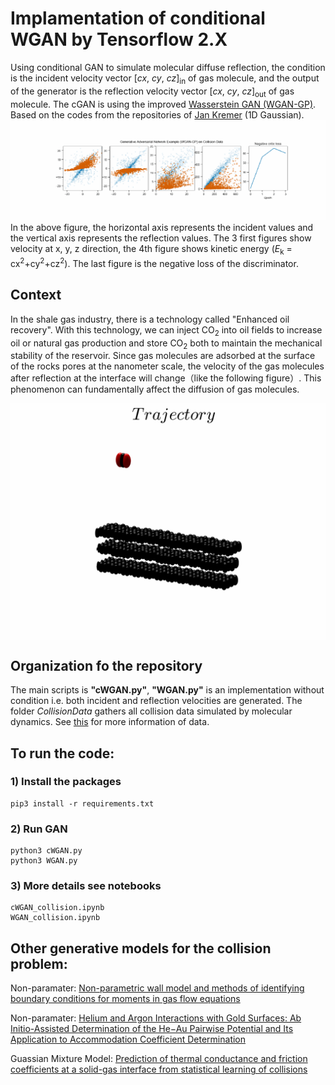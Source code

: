 # Implamentation of conditional WGAN by Tensorflow 2.X
Using conditional GAN to simulate molecular diffuse reflection, 
the condition is the incident velocity vector [*cx*, *cy*, *cz*]<sub>in</sub> of gas molecule,
and the output of the generator is the reflection velocity vector [*cx*, *cy*, *cz*]<sub>out</sub> of gas molecule.
The cGAN is using the
improved [Wasserstein GAN (WGAN-GP)](https://arxiv.org/abs/1704.00028). Based on the codes from the
repositories of [Jan Kremer](https://https://github.com/kremerj/gan) (1D Gaussian).
![alt text](./cGAN_train.gif) 
In the above figure, the horizontal axis represents the incident values and the vertical axis represents the reflection values.
The 3 first figures show velocity at x, y, z direction, the 4th figure shows kinetic energy 
(*E*<sub>k</sub> = cx<sup>2</sup>+cy<sup>2</sup>+cz<sup>2</sup>). The last figure is the negative loss of the discriminator.

## Context
In the shale gas industry, there is a technology called "Enhanced oil recovery". 
With this technology, we can inject CO<sub>2</sub> into oil fields to increase oil or natural gas production and store CO<sub>2</sub> both to maintain the mechanical stability of the reservoir.
Since gas molecules are adsorbed at the surface of the rocks pores at the nanometer scale, the velocity of the gas molecules after reflection at the interface will change（like the following figure）.
This phenomenon can fundamentally affect the diffusion of gas molecules.

<img align="center" src="./collisionCO23D_sansCoor.gif"  width="600" hight="400" />

## Organization fo the repository

The main scripts is **"cWGAN.py"**, 
**"WGAN.py"** is an implementation without condition i.e. both incident and reflection velocities are generated.
The folder *CollisionData* gathers all collision data simulated by molecular dynamics. 
See [this](https://www.researchgate.net/publication/327466365_Collision_data_of_He_and_Ar_gas_on_gold_surface) for more information of data.
## To run the code:

### 1) Install the packages 

```
pip3 install -r requirements.txt
```

### 2) Run GAN

```
python3 cWGAN.py
python3 WGAN.py
```

### 3) More details see notebooks
```
cWGAN_collision.ipynb
WGAN_collision.ipynb
```
## Other generative models for the collision problem:
Non-paramater: [Non-parametric wall model and methods of identifying boundary conditions for moments in gas flow equations](https://aip.scitation.org/doi/10.1063/1.5016278)

Non-paramater: [Helium and Argon Interactions with Gold Surfaces: Ab Initio-Assisted Determination of the He−Au Pairwise Potential and Its Application to Accommodation Coefficient Determination](https://pubs.acs.org/doi/10.1021/acs.jpcc.8b03555)

Guassian Mixture Model: [Prediction of thermal conductance and friction coefficients at a solid-gas interface from statistical learning of collisions](https://hal.archives-ouvertes.fr/hal-01873261)
